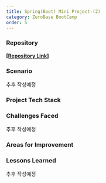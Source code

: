```yaml
---
title: Spring(Boot) Mini Project-(2)
category: ZeroBase BootCamp
order: 5
---
```

### Repository

[**[Repository Link]**](https://github.com/HyunsooZo/AccManageSys.git)

### Scenario

추후 작성예정

### Project Tech Stack

<div class="content-box">

</div>

### Challenges Faced

추후 작성예정

### Areas for Improvement   

### Lessons Learned

추후 작성예정
